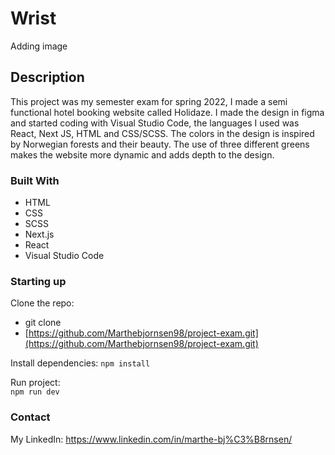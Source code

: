 # Wrist

Adding image

## Description
This project was my semester exam for spring 2022, I made a semi functional hotel booking website called Holidaze. I made the design in figma and started coding with Visual Studio Code, the languages I used was React, Next JS, HTML and CSS/SCSS. The colors in the design is inspired by Norwegian forests and their beauty. The use of three different greens makes the website more dynamic and adds depth to the design. 


### Built With
- HTML
- CSS
- SCSS
- Next.js
- React
- Visual Studio Code

### Starting up

Clone the repo:
- git clone
- [https://github.com/Marthebjornsen98/project-exam.git](https://github.com/Marthebjornsen98/project-exam.git)

Install dependencies:
```npm install```

Run project:
<br/>
```npm run dev```

### Contact
My LinkedIn: https://www.linkedin.com/in/marthe-bj%C3%B8rnsen/
